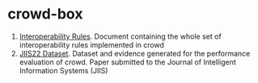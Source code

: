 # crowd-box

1) [Interoperability Rules](https://github.com/iamcrowd/crowd-box/tree/main/Interoperability_Rules). Document containing the whole set of interoperability rules implemented in crowd 
2) [JIIS22 Dataset](https://github.com/iamcrowd/crowd-box/tree/main/JIIS22_dataset). Dataset and evidence generated for the performance evaluation of crowd. Paper submitted to the Journal of Intelligent Information Systems (JIIS)
